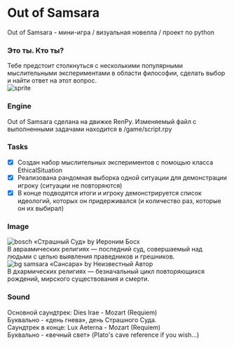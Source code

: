 # Out of Samsara
Out of Samsara - мини-игра / визуальная новелла / проект по python  
### Это ты. Кто ты?
Тебе предстоит столкнуться с несколькими популярными мыслительными экспериментами в области философии, сделать выбор и найти ответ на этот вопрос.  
![sprite](https://github.com/d010r3s/out-of-samsara/assets/104917935/cf032a82-3d1d-4094-8946-a5fd52b190d2)
### Engine
Out of Samsara сделана на движке RenPy. Изменяемый файл с выполненными задачами находится в /game/script.rpy  
### Tasks
- [x] Создан набор мыслительных экспериментов с помощью класса EthicalSituation
- [x] Реализована рандомная выборка одной ситуации для демонстрации игроку (ситуации не повторяются)
- [x] В конце подводятся итоги и игроку демонстрируется список идеологий, которых он придерживался (и количество раз, которые он их выбирал)
### Image
![bosch](https://github.com/d010r3s/out-of-samsara/assets/104917935/5123d84a-073b-4f0e-b557-2b1397e43a6c)
«Страшный Суд» by Иероним Босх  
В авраамических религиях — последний суд, совершаемый над людьми с целью выявления праведников и грешников.  
![bg samsara](https://github.com/d010r3s/out-of-samsara/assets/104917935/6c581442-d9fe-4a39-92b2-d3475cf8a5b9)
«Сансара» by Неизвестный Автор  
В дхармических религиях — безначальный цикл повторяющихся рождений, мирского существования и смерти.  
### Sound
Основной саундтрек: Dies Irae - Mozart (Requiem)  
Буквально - «день гнева», день Страшного Суда.  
Саундтрек в конце: Lux Aeterna - Mozart (Requiem)  
Буквально - «вечный свет» (Plato's cave reference if you wish...)  
